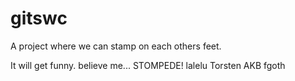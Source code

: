# gitswc
A project where we can stamp on each others feet.

It will get funny. believe me...
STOMPEDE! lalelu Torsten AKB fgoth
